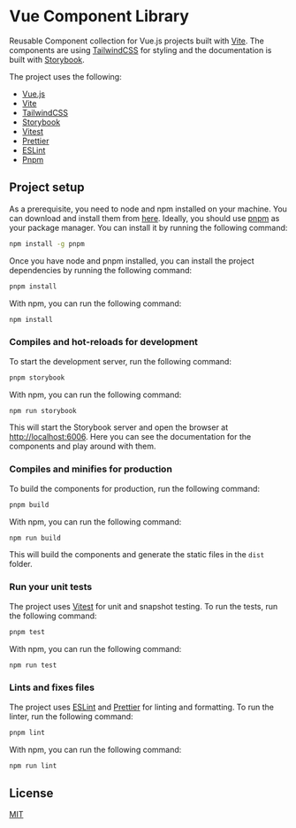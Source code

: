 # Vue Component Library

Reusable Component collection for Vue.js projects built with [Vite](https://vitejs.dev/). The components are using [TailwindCSS](https://tailwindcss.com/) for styling and the documentation is built with [Storybook](https://storybook.js.org/).

The project uses the following:

- [Vue.js](https://vuejs.org/)
- [Vite](https://vitejs.dev/)
- [TailwindCSS](https://tailwindcss.com/)
- [Storybook](https://storybook.js.org/)
- [Vitest](https://vitest.dev)
- [Prettier](https://prettier.io/)
- [ESLint](https://eslint.org/)
- [Pnpm](https://pnpm.io/)

## Project setup

As a prerequisite, you need to node and npm installed on your machine. You can download and install them from [here](https://nodejs.org/en/).
Ideally, you should use [pnpm](https://pnpm.io/) as your package manager. You can install it by running the following command:

```bash
npm install -g pnpm
```

Once you have node and pnpm installed, you can install the project dependencies by running the following command:

```bash
pnpm install
```

With npm, you can run the following command:

```bash
npm install
```

### Compiles and hot-reloads for development

To start the development server, run the following command:

```bash
pnpm storybook
```

With npm, you can run the following command:

```bash
npm run storybook
```

This will start the Storybook server and open the browser at [http://localhost:6006](http://localhost:6006).
Here you can see the documentation for the components and play around with them.

### Compiles and minifies for production

To build the components for production, run the following command:

```bash
pnpm build
```

With npm, you can run the following command:

```bash
npm run build
```

This will build the components and generate the static files in the `dist` folder.

### Run your unit tests

The project uses [Vitest](https://vitest.dev) for unit and snapshot testing. To run the tests, run the following command:

```bash
pnpm test
```

With npm, you can run the following command:

```bash
npm run test
```

### Lints and fixes files

The project uses [ESLint](https://eslint.org/) and [Prettier](https://prettier.io/) for linting and formatting. To run the linter, run the following command:

```bash
pnpm lint
```

With npm, you can run the following command:

```bash
npm run lint
```

## License

[MIT](LICENSE)
